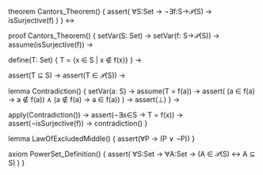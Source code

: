 theorem Cantors_Theorem() {
  assert(
    ∀S:Set → ¬∃f:S→𝒫(S) → isSurjective(f)
  )
} ↔

proof Cantors_Theorem() {
  setVar(S: Set) →
  setVar(f: S→𝒫(S)) →
  assume(isSurjective(f)) →
  
  define(T: Set) {
    T = {x ∈ S | x ∉ f(x)}
  } →
  
  assert(T ⊆ S) →
  assert(T ∈ 𝒫(S)) →
  
  lemma Contradiction() {
    setVar(a: S) →
    assume(T = f(a)) →
    assert(
      (a ∈ f(a) → a ∉ f(a)) ∧
      (a ∉ f(a) → a ∈ f(a))
    ) →
    assert(⊥)
  } →
  
  apply(Contradiction()) →
  assert(¬∃x∈S → T = f(x)) →
  assert(¬isSurjective(f)) →
  contradiction()
}

lemma LawOfExcludedMiddle() {
  assert(∀P → (P ∨ ¬P))
}

axiom PowerSet_Definition() {
  assert(
    ∀S:Set → ∀A:Set →
    (A ∈ 𝒫(S) ↔ A ⊆ S)
  )
}
